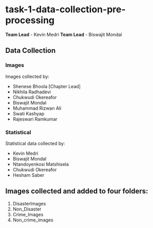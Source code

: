 # task-1-data-collection-pre-processing
**Team Lead** - Kevin Medri
**Team Lead** - Biswajit Mondal
## Data Collection
### Images
Images collected by:
* Shenese Bhoola [Chapter Lead]
* Nikhila Radhadevi
* Chukwudi Okereafor
* Biswajit Mondal
* Muhammad Rizwan Ali
* Swati Kashyap
* Rajeswari Ramkumar  
  
### Statistical
Statistical data collected by:
* Kevin Medri
* Biswajit Mondal
* Ntandoyenkosi Matshisela
* Chukwudi Okereafor
* Hesham Saber

## Images collected and added to four folders:

1. DisasterImages
2. Non_Disaster
3. Crime_Images
4. Non_crime_images

